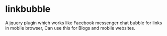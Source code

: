 # linkbubble
A jquery plugin which works like Facebook messenger chat bubble for links in mobile browser, Can use this for Blogs and mobile websites.
